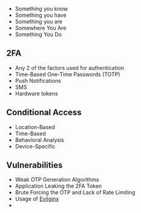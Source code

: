 - Something you know
- Something you have
- Something you are
- Somewhere You Are 
- Something You Do

## 2FA
- Any 2 of the factors used for authentication
- Time-Based One-Time Passwords (TOTP)
- Push Notifications
- SMS
- Hardware tokens
## Conditional Access
- Location-Based
- Time-Based
- Behavioral Analysis
- Device-Specific

## Vulnerabilities
- Weak OTP Generation Algorithms
- Application Leaking the 2FA Token
- Brute Forcing the OTP and Lack of Rate Limiting
- Usage of [Evilginx](https://github.com/kgretzky/evilginx2)
- 